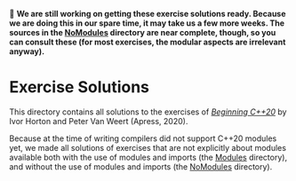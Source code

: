 :construction: **We are still working on getting these exercise solutions ready. Because we are doing this in our spare time, it may take us a few more weeks. The sources in the [NoModules](NoModules) directory are near complete, though, so you can consult these (for most exercises, the modular aspects are irrelevant anyway).**

# Exercise Solutions

This directory contains all solutions to the exercises of
[*Beginning C++20*](https://www.apress.com/9781484258835) by Ivor Horton and Peter Van Weert (Apress, 2020).

Because at the time of writing compilers did not support C++20 modules yet, 
we made all solutions of exercises that are not explicitly about modules 
available both with the use of modules and imports (the [Modules](Modules) directory),
and without the use of modules and imports (the [NoModules](NoModules) directory).
